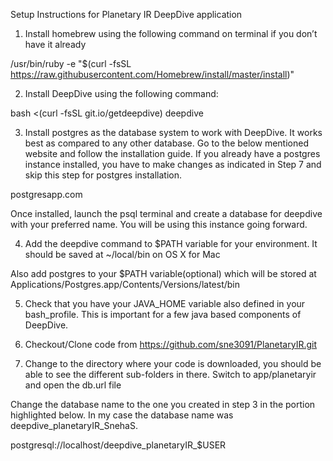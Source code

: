Setup Instructions for Planetary IR DeepDive application

1)	Install homebrew using the following command on terminal if you don’t have it already

/usr/bin/ruby -e "$(curl -fsSL https://raw.githubusercontent.com/Homebrew/install/master/install)"

2)	Install DeepDive using the following command:

bash <(curl -fsSL git.io/getdeepdive) deepdive

3)	Install postgres as the database system to work with DeepDive. It works best as compared to any other database. Go to the below mentioned website and follow the installation guide. If you already have a postgres instance installed, you have to make changes as indicated in Step 7 and skip this step for postgres installation.

postgresapp.com

Once installed, launch the psql terminal and create a database for deepdive with your preferred name. You will be using this instance going forward.

4)	Add the deepdive command to $PATH variable for your environment. It should be saved at ~/local/bin on OS X for Mac

Also add postgres to your $PATH variable(optional) which will be stored at Applications/Postgres.app/Contents/Versions/latest/bin

5)	Check that you have your JAVA_HOME variable also defined in your bash_profile. This is important for a few java based components of DeepDive.
 
6)	Checkout/Clone code from https://github.com/sne3091/PlanetaryIR.git

7)	Change to the directory where your code is downloaded, you should be able to see the different sub-folders in there. Switch to app/planetaryir and open the db.url file 

Change the database name to the one you created in step 3 in the portion highlighted below. In my case the database name was deepdive_planetaryIR_SnehaS. 

postgresql://localhost/deepdive_planetaryIR_$USER
 
